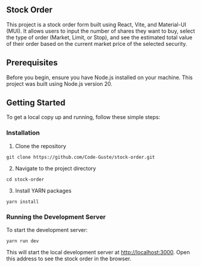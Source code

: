 ## Stock Order

This project is a stock order form built using React, Vite, and Material-UI (MUI). It allows users to input the number of shares they want to buy, select the type of order (Market, Limit, or Stop), and see the estimated total value of their order based on the current market price of the selected security.

## Prerequisites

Before you begin, ensure you have Node.js installed on your machine. This project was built using Node.js version 20.

## Getting Started

To get a local copy up and running, follow these simple steps:

### Installation

1. Clone the repository

`git clone https://github.com/Code-Guste/stock-order.git`

2. Navigate to the project directory

`cd stock-order`

3. Install YARN packages

`yarn install`

### Running the Development Server

To start the development server:

`yarn run dev`

This will start the local development server at [http://localhost:3000](http://localhost:3000). Open this address to see the stock order in the browser.

